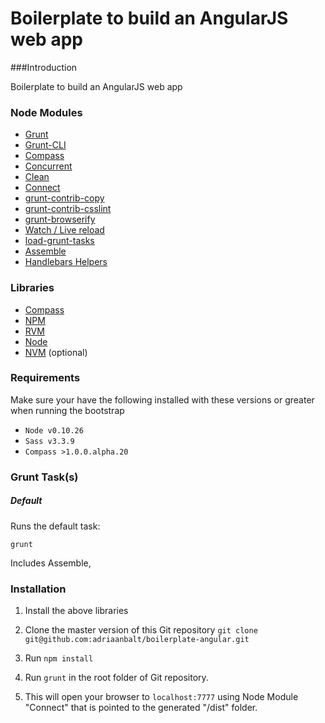 # Boilerplate to build an AngularJS web app

###Introduction

Boilerplate to build an AngularJS web app

### Node Modules

* [Grunt](http://gruntjs.com/)
* [Grunt-CLI](https://github.com/gruntjs/grunt-cli)
* [Compass](https://github.com/gruntjs/grunt-contrib-compass)
* [Concurrent](https://github.com/sindresorhus/grunt-concurrent)
* [Clean](https://github.com/gruntjs/grunt-contrib-clean)
* [Connect](https://github.com/gruntjs/grunt-contrib-connect)
* [grunt-contrib-copy](https://github.com/gruntjs/grunt-contrib-copy)
* [grunt-contrib-csslint](https://github.com/gruntjs/grunt-contrib-csslint)
* [grunt-browserify](https://github.com/jmreidy/grunt-browserify)
* [Watch / Live reload](https://github.com/gruntjs/grunt-contrib-watch)
* [load-grunt-tasks](https://github.com/sindresorhus/load-grunt-tasks)
* [Assemble](https://github.com/assemble/assemble)
* [Handlebars Helpers](https://github.com/assemble/handlebars-helpers)

### Libraries

* [Compass](http://compass-style.org/)
* [NPM](https://www.npmjs.com)
* [RVM](https://github.com/creationix/nvm)
* [Node](http://nodejs.org/)
* [NVM](https://github.com/creationix/nvm) (optional)

### Requirements
Make sure your have the following installed with these versions or greater when running the bootstrap

* ```Node v0.10.26```
* ```Sass v3.3.9```
* ```Compass >1.0.0.alpha.20```

### Grunt Task(s)

##### Default
Runs the default task:

```
grunt 
```

Includes Assemble, 

### Installation

1. Install the above libraries

2. Clone the master version of this Git repository
```git clone git@github.com:adriaanbalt/boilerplate-angular.git```

3. Run ```npm install```

4. Run ```grunt``` in the root folder of Git repository.

5. This will open your browser to ```localhost:7777``` using Node Module "Connect" that is pointed to the generated "/dist" folder.
